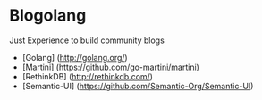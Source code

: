 Blogolang
========
Just Experience to build community blogs

* [Golang] (http://golang.org/)
* [Martini] (https://github.com/go-martini/martini)
* [RethinkDB] (http://rethinkdb.com/)
* [Semantic-UI] (https://github.com/Semantic-Org/Semantic-UI)
